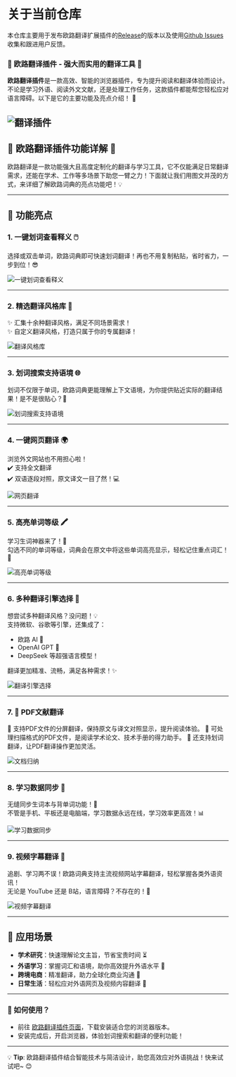 # 关于当前仓库
本仓库主要用于发布欧路翻译扩展插件的[Release](https://github.com/xianwenzi888/test-fanyi/releases)的版本以及使用[Github Issues](https://github.com/xianwenzi888/test-fanyi/issues)收集和跟进用户反馈。<br>
### 🌟 欧路翻译插件 - 强大而实用的翻译工具 🚀

**欧路翻译插件**是一款高效、智能的浏览器插件，专为提升阅读和翻译体验而设计。不论是学习外语、阅读外文文献，还是处理工作任务，这款插件都能帮您轻松应对语言障碍。以下是它的主要功能及亮点介绍！ 🎉

![翻译插件](./images/111.png)
---

## 🌟 欧路翻译插件功能详解 🚀  
欧路翻译是一款功能强大且高度定制化的翻译与学习工具，它不仅能满足日常翻译需求，还能在学术、工作等多场景下助您一臂之力！下面就让我们用图文并茂的方式，来详细了解欧路词典的亮点功能吧！💡

---

## 🎯 功能亮点

### 1. **一键划词查看释义 🖱️**
选择或双击单词，欧路词典即可快速划词翻译！再也不用复制粘贴，省时省力，一步到位！😎

![一键划词查看释义](./images/image1.png)

---

### 2. **精选翻译风格库 🎨**
✨ 汇集十余种翻译风格，满足不同场景需求！  
✨ 自定义翻译风格，打造只属于你的专属翻译！

![翻译风格库](./images/image2.png)

---

### 3. **划词搜索支持语境 🌐**
划词不仅限于单词，欧路词典更能理解上下文语境，为你提供贴近实际的翻译结果！是不是很贴心？🤗

![划词搜索支持语境](./images/image3.png)

---

### 4. **一键网页翻译 🌍**
浏览外文网站也不用担心啦！  
✔️ 支持全文翻译  
✔️ 双语逐段对照，原文译文一目了然！💻

![网页翻译](./images/image4.png)

---

### 5. **高亮单词等级 🖍️**
学习生词神器来了！🎉  
勾选不同的单词等级，词典会在原文中将这些单词高亮显示，轻松记住重点词汇！💪

![高亮单词等级](./images/image5.png)

---

### 6. **多种翻译引擎选择 🤖**
想尝试多种翻译风格？没问题！💡  
支持微软、谷歌等引擎，还集成了：  
- 欧路 AI 🧠  
- OpenAI GPT 🌟  
- DeepSeek 等超强语言模型！  

翻译更加精准、流畅，满足各种需求！✨

![翻译引擎选择](./images/image6.png)

---

### 7. **📄 PDF文献翻译**
🌟 支持PDF文件的分屏翻译，保持原文与译文对照显示，提升阅读体验。
🌟 可处理扫描格式的PDF文件，是阅读学术论文、技术手册的得力助手。
🌟 还支持划词翻译，让PDF翻译操作更加灵活。

![文档归纳](./images/image7.png)

---

### 8. **学习数据同步 🔄**
无缝同步生词本与背单词功能！🌈  
不管是手机、平板还是电脑端，学习数据永远在线，学习效率更高效！📊

![学习数据同步](./images/image8.png)

---

### 9. **视频字幕翻译 🎥**
追剧、学习两不误！欧路词典支持主流视频网站字幕翻译，轻松掌握各类外语资讯！  
无论是 YouTube 还是 B站，语言障碍？不存在的！💬

![视频字幕翻译](./images/image9.png)

---

## 🎉 应用场景

- **学术研究**：快速理解论文主旨，节省宝贵时间 ⏳  
- **外语学习**：掌握词汇和语境，助你高效提升外语水平 📖  
- **跨境电商**：精准翻译，助力全球化商业沟通 💼  
- **日常生活**：轻松应对外语网页及视频内容翻译 🏡  

---

### 🎉 如何使用？

- 前往 [欧路翻译插件页面](https://www.eudic.net/v4/en/app/plugins)，下载安装适合您的浏览器版本。  
- 安装完成后，开启浏览器，体验划词搜索和翻译的便利功能！  

---

💡 **Tip**: 欧路翻译插件结合智能技术与简洁设计，助您高效应对外语挑战！快来试试吧~ 😊

